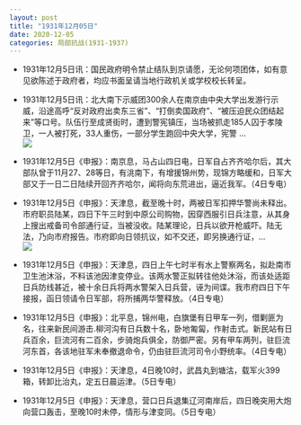 ```yaml
---
layout: post
title: "1931年12月05日"
date: 2020-12-05
categories: 局部抗战(1931-1937)
---
```


<meta name="referrer" content="no-referrer" />

- 1931年12月5日讯：国民政府明令禁止结队到京请愿，无论何项团体，如有意见欲陈述于政府者，均应书面呈请当地行政机关或学校校长转呈。 

- 1931年12月5日讯：北大南下示威团300余人在南京由中央大学出发游行示威，沿途高呼“反对政府出卖东三省”、“打倒卖国政府”、“被压迫民众团结起来”等口号。队伍行至成贤街时，遭到警宪镇压，当场被抓走185人囚于孝陵卫，一人被打死，33人重伤，一部分学生跑回中央大学，宪警 ... <br/><img src="https://wx4.sinaimg.cn/large/aca367d8ly1glcysi3s4sj20c80bxaa7.jpg" />

- 1931年12月5日《申报》：南京息，马占山四日电，日军自占齐齐哈尔后，其大部队曾于11月27、28等日，有洮南下，有增援锦州势，现锦方略缓和，日军大部又于一日二日陆续开回齐齐哈尔，闻将向东荒进出，逼近我军。（4日专电） 

- 1931年12月5日《申报》：天津息，截至晚十时，两被日军扣押华警尚未释出。市府职员陆某，四日下午三时到中原公司购物，因穿西服引日兵注意，从其身上搜出戒备司令部通行证，当被没收。陆某理论，日兵以欲开枪威吓。陆无法，乃向市府报告。市府即向日领抗议，如不交还，即另换通行证，... <br/><img src="https://wx2.sinaimg.cn/large/aca367d8ly1glcuh7emd8j20c809zaa4.jpg" />

- 1931年12月5日《申报》：天津息，四日上午七时半有水上警察两名，拟赴南市卫生池沐浴，不料该池因津变停业。该两水警正拟转往他处沐浴，而该处适距日兵防线甚近，被十余日兵将两水警架入日兵营，诬为间谍。我市府四日下午接报，函日领请令日军部，将所捕两华警释放。（4日专电） 

- 1931年12月5日《申报》：北平息，锦州电，白旗堡有日甲车一列，借剿匪为名，往来新民间游击.柳河沟有日兵数十名，卧地匍匐，作射击式。新民站有日兵百余，巨流河有二百余，步骑炮兵俱全，防御严密。另有甲车两列，驻巨流河东首，各该地驻军未奉撤退命令，仍由驻巨流河司令小野统率。（4日专电） 

- 1931年12月5日《申报》：天津息，4日晚10时，武昌丸到塘沽，载军火399箱，转卸比治丸，定五日晨运津。（5日专电） 

- 1931年12月5日《申报》：天津息，营口日兵退集辽河南岸后，四日晚突用大炮向营口轰击，至晚10时未停，情形与津变同。（5日专电） 

